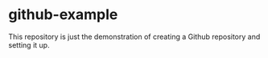 # github-example
This repository is just the demonstration of creating a Github repository and setting it up.
